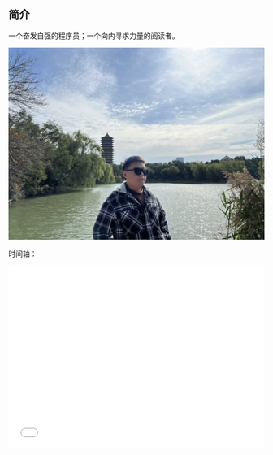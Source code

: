 ## 简介

一个奋发自强的程序员；一个向内寻求力量的阅读者。

![me](./me.jpeg)

时间轴：

<iframe
  width="100%"
  height="360px"
  src="/files/about/snofly-timeline.html"
  title="snofly-timeline"
  frameborder="0"
  allowfullscreen="allowfullscreen"
/><br/ >

<br/ >

## 兴趣爱好

- 棋牌游戏
- 散步
- 阅读
- 技术研究
- 美食

## 技能点

- 编程语言与技术框架

  - 前端:
    <img src="https://img.shields.io/badge/css-Senior-red" alt="css" style="display:inline-block;" />
    <img src="https://img.shields.io/badge/JavaScript-Senior-red" alt="JavaScript" style="display:inline-block;" />
    <img src="https://img.shields.io/badge/React-Senior-red" alt="React" style="display:inline-block;" />
    <img src="https://img.shields.io/badge/html-Medior-yellow" alt="html" style="display:inline-block;" />
    <img src="https://img.shields.io/badge/echarts-Medior-yellow" alt="echarts" style="display:inline-block;" />
    <img src="https://img.shields.io/badge/antd-Medior-yellow" alt="antd" style="display:inline-block;" />
    <img src="https://img.shields.io/badge/ts/jsdoc-Medior-yellow" alt="ts/jsdoc" style="display:inline-block;" />
    <img src="https://img.shields.io/badge/NodeJS-Junior-blue" alt="NodeJS" style="display:inline-block;" />
    <img src="https://img.shields.io/badge/webpack-Junior-blue" alt="webpack" style="display:inline-block;" />
    <img src="https://img.shields.io/badge/Electron-Junior-blue" alt="Electron" style="display:inline-block;" />

  - 服务端：
    <img src="https://img.shields.io/badge/Java-Junior-blue" alt="Java"          style="display:inline-block;" />
    <img src="https://img.shields.io/badge/MySQL-Junior-blue" alt="MySQL"          style="display:inline-block;" />
    <img src="https://img.shields.io/badge/Pyhton-Junior-blue" alt="Pyhton"          style="display:inline-block;" />
    <img src="https://img.shields.io/badge/C/C++-Junior-blue" alt="C/C++"          style="display:inline-block;" />
    <img src="https://img.shields.io/badge/go-Junior-blue" alt="go"          style="display:inline-block;" />

  - 其他：
    <img src="https://img.shields.io/badge/git-Medior-yellow" alt="git"          style="display:inline-block;" />
    <img src="https://img.shields.io/badge/npm-Junior-blue" alt="npm"          style="display:inline-block;" />
    <img src="https://img.shields.io/badge/shell-Junior-blue" alt="shell"          style="display:inline-block;" />

- 设计与研究

  - <img src="https://img.shields.io/badge/English-Medior-yellow" alt="English"          style="display:inline-block;" />
    <img src="https://img.shields.io/badge/algorithm-Medior-yellow" alt="algorithm" style="display:inline-block;" />
    <img src="https://img.shields.io/badge/UI-Junior-blue" alt="UI"          style="display:inline-block;" />
    <img src="https://img.shields.io/badge/network-Junior-blue" alt="UI"          style="display:inline-block;" />

- skills roadmap
  - [github link](https://github.com/0110wdj/Stark-Mansion-Lab-One?tab=readme-ov-file#main-roadmap)

## MBTI

- [INFJ](https://www.16personalities.com/ch/infj-%E4%BA%BA%E6%A0%BC) 提倡者 2023

- [INTJ](https://www.16personalities.com/ch/intj-%E4%BA%BA%E6%A0%BC) 建筑师 2024
